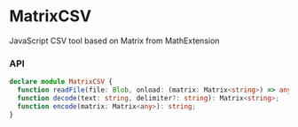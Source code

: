 MatrixCSV
=========

JavaScript CSV tool based on Matrix from MathExtension

### API

```typescript
declare module MatrixCSV { 
  function readFile(file: Blob, onload: (matrix: Matrix<string>) => any, delimiter?: string): void; 
  function decode(text: string, delimiter?: string): Matrix<string>; 
  function encode(matrix: Matrix<any>): string; 
}
```

